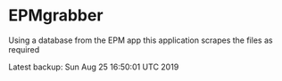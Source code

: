 # EPMgrabber
Using a database from the EPM app this application scrapes the files as required


Latest backup: Sun Aug 25 16:50:01 UTC 2019
